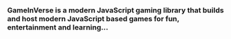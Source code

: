 ### GameInVerse is a modern JavaScript gaming library that builds and host modern JavaScript based games for fun, entertainment and learning...
